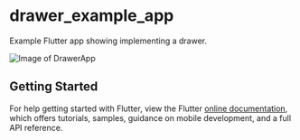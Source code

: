 # drawer_example_app

Example Flutter app showing implementing a drawer.

![Image of DrawerApp](https://media4.giphy.com/media/Spy0bZLra9uBor5H6K/giphy.gif)


## Getting Started

For help getting started with Flutter, view the Flutter
[online documentation](https://flutter.dev/docs), which offers tutorials,
samples, guidance on mobile development, and a full API reference.
